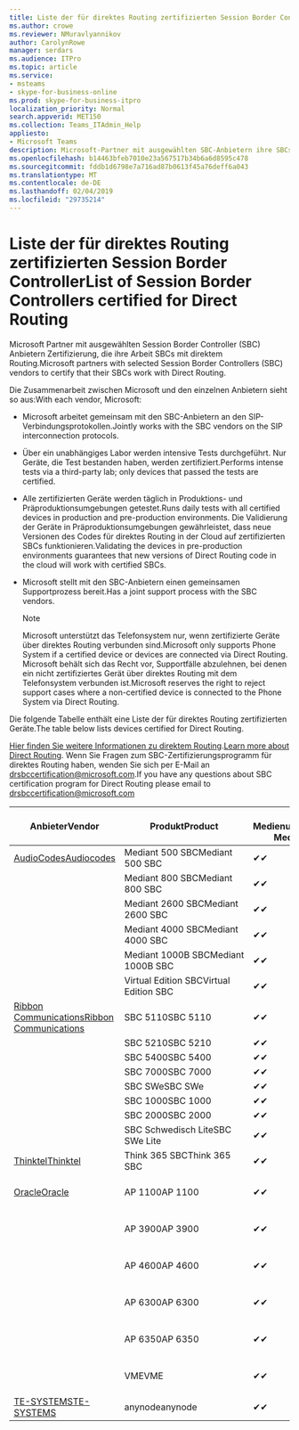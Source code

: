 ```yaml
---
title: Liste der für direktes Routing zertifizierten Session Border Controller
ms.author: crowe
ms.reviewer: NMuravlyannikov
author: CarolynRowe
manager: serdars
ms.audience: ITPro
ms.topic: article
ms.service:
- msteams
- skype-for-business-online
ms.prod: skype-for-business-itpro
localization_priority: Normal
search.appverid: MET150
ms.collection: Teams_ITAdmin_Help
appliesto:
- Microsoft Teams
description: Microsoft-Partner mit ausgewählten SBC-Anbietern ihre SBCs Zertifizierung arbeiten mit direktem Routing.
ms.openlocfilehash: b14463bfeb7010e23a567517b34b6a6d8595c478
ms.sourcegitcommit: fddb1d6798e7a716ad87b0613f45a76deff6a043
ms.translationtype: MT
ms.contentlocale: de-DE
ms.lasthandoff: 02/04/2019
ms.locfileid: "29735214"
---
```

# <a name="list-of-session-border-controllers-certified-for-direct-routing"></a><span data-ttu-id="ed121-103">Liste der für direktes Routing zertifizierten Session Border Controller</span><span class="sxs-lookup"><span data-stu-id="ed121-103">List of Session Border Controllers certified for Direct Routing</span></span>

<span data-ttu-id="ed121-104">Microsoft Partner mit ausgewählten Session Border Controller (SBC) Anbietern Zertifizierung, die ihre Arbeit SBCs mit direktem Routing.</span><span class="sxs-lookup"><span data-stu-id="ed121-104">Microsoft partners with selected Session Border Controllers (SBC) vendors to certify that their SBCs work with Direct Routing.</span></span> 

<span data-ttu-id="ed121-105">Die Zusammenarbeit zwischen Microsoft und den einzelnen Anbietern sieht so aus:</span><span class="sxs-lookup"><span data-stu-id="ed121-105">With each vendor, Microsoft:</span></span> 

- <span data-ttu-id="ed121-106">Microsoft arbeitet gemeinsam mit den SBC-Anbietern an den SIP-Verbindungsprotokollen.</span><span class="sxs-lookup"><span data-stu-id="ed121-106">Jointly works with the SBC vendors on the SIP interconnection protocols.</span></span>
- <span data-ttu-id="ed121-107">Über ein unabhängiges Labor werden intensive Tests durchgeführt. Nur Geräte, die Test bestanden haben, werden zertifiziert.</span><span class="sxs-lookup"><span data-stu-id="ed121-107">Performs intense tests via a third-party lab; only devices that passed the tests are certified.</span></span> 
- <span data-ttu-id="ed121-108">Alle zertifizierten Geräte werden täglich in Produktions- und Präproduktionsumgebungen getestet.</span><span class="sxs-lookup"><span data-stu-id="ed121-108">Runs daily tests with all certified devices in production and pre-production environments.</span></span> <span data-ttu-id="ed121-109">Die Validierung der Geräte in Präproduktionsumgebungen gewährleistet, dass neue Versionen des Codes für direktes Routing in der Cloud auf zertifizierten SBCs funktionieren.</span><span class="sxs-lookup"><span data-stu-id="ed121-109">Validating the devices in pre-production environments guarantees that new versions of Direct Routing code in the cloud will work with certified SBCs.</span></span> 
- <span data-ttu-id="ed121-110">Microsoft stellt mit den SBC-Anbietern einen gemeinsamen Supportprozess bereit.</span><span class="sxs-lookup"><span data-stu-id="ed121-110">Has a joint support process with the SBC vendors.</span></span>


  > [!NOTE]
  > <span data-ttu-id="ed121-111">Microsoft unterstützt das Telefonsystem nur, wenn zertifizierte Geräte über direktes Routing verbunden sind.</span><span class="sxs-lookup"><span data-stu-id="ed121-111">Microsoft only supports Phone System if a certified device or devices are connected via Direct Routing.</span></span> <span data-ttu-id="ed121-112">Microsoft behält sich das Recht vor, Supportfälle abzulehnen, bei denen ein nicht zertifiziertes Gerät über direktes Routing mit dem Telefonsystem verbunden ist.</span><span class="sxs-lookup"><span data-stu-id="ed121-112">Microsoft reserves the right to reject support cases where a non-certified device is connected to the Phone System via Direct Routing.</span></span> 

<span data-ttu-id="ed121-113">Die folgende Tabelle enthält eine Liste der für direktes Routing zertifizierten Geräte.</span><span class="sxs-lookup"><span data-stu-id="ed121-113">The table below lists devices certified for Direct Routing.</span></span> 

<span data-ttu-id="ed121-114">[Hier finden Sie weitere Informationen zu direktem Routing](https://aka.ms/dr).</span><span class="sxs-lookup"><span data-stu-id="ed121-114">[Learn more about Direct Routing](https://aka.ms/dr).</span></span> <span data-ttu-id="ed121-115">Wenn Sie Fragen zum SBC-Zertifizierungsprogramm für direktes Routing haben, wenden Sie sich per E-Mail an drsbccertification@microsoft.com.</span><span class="sxs-lookup"><span data-stu-id="ed121-115">If you have any questions about SBC certification program for Direct Routing please email to drsbccertification@microsoft.com</span></span>


|                                                       <span data-ttu-id="ed121-116">Anbieter</span><span class="sxs-lookup"><span data-stu-id="ed121-116">Vendor</span></span>                                                        |       <span data-ttu-id="ed121-117">Produkt</span><span class="sxs-lookup"><span data-stu-id="ed121-117">Product</span></span>       | <span data-ttu-id="ed121-118">Ohne Medienumgehung</span><span class="sxs-lookup"><span data-stu-id="ed121-118">Non-Media Bypass</span></span> | <span data-ttu-id="ed121-119">Medienumgehung</span><span class="sxs-lookup"><span data-stu-id="ed121-119">Media Bypass</span></span> | <span data-ttu-id="ed121-120">Softwareversion</span><span class="sxs-lookup"><span data-stu-id="ed121-120">Software Version</span></span> |
|---------------------------------------------------------------------------------------------------------------------|---------------------|------------------|--------------|------------------|
| [<span data-ttu-id="ed121-121">AudioCodes</span><span class="sxs-lookup"><span data-stu-id="ed121-121">Audiocodes</span></span>](https://www.audiocodes.com/solutions-products/products/products-for-microsoft-365/direct-routing-for-microsoft-teams) |   <span data-ttu-id="ed121-122">Mediant 500 SBC</span><span class="sxs-lookup"><span data-stu-id="ed121-122">Mediant 500 SBC</span></span>   |     <span data-ttu-id="ed121-123">&#10004;</span><span class="sxs-lookup"><span data-stu-id="ed121-123">&#10004;</span></span>     |   <span data-ttu-id="ed121-124">Steht noch aus</span><span class="sxs-lookup"><span data-stu-id="ed121-124">Pending</span></span>    |  <span data-ttu-id="ed121-125">7.20A.200.055</span><span class="sxs-lookup"><span data-stu-id="ed121-125">7.20A.200.055</span></span>   |
|                                                                                                                     |   <span data-ttu-id="ed121-126">Mediant 800 SBC</span><span class="sxs-lookup"><span data-stu-id="ed121-126">Mediant 800 SBC</span></span>   |     <span data-ttu-id="ed121-127">&#10004;</span><span class="sxs-lookup"><span data-stu-id="ed121-127">&#10004;</span></span>     |   <span data-ttu-id="ed121-128">Steht noch aus</span><span class="sxs-lookup"><span data-stu-id="ed121-128">Pending</span></span>    |  <span data-ttu-id="ed121-129">7.20A.200.055</span><span class="sxs-lookup"><span data-stu-id="ed121-129">7.20A.200.055</span></span>   |
|                                                                                                                     |  <span data-ttu-id="ed121-130">Mediant 2600 SBC</span><span class="sxs-lookup"><span data-stu-id="ed121-130">Mediant 2600 SBC</span></span>   |     <span data-ttu-id="ed121-131">&#10004;</span><span class="sxs-lookup"><span data-stu-id="ed121-131">&#10004;</span></span>     |   <span data-ttu-id="ed121-132">Steht noch aus</span><span class="sxs-lookup"><span data-stu-id="ed121-132">Pending</span></span>    |  <span data-ttu-id="ed121-133">7.20A.200.055</span><span class="sxs-lookup"><span data-stu-id="ed121-133">7.20A.200.055</span></span>   |
|                                                                                                                     |  <span data-ttu-id="ed121-134">Mediant 4000 SBC</span><span class="sxs-lookup"><span data-stu-id="ed121-134">Mediant 4000 SBC</span></span>   |     <span data-ttu-id="ed121-135">&#10004;</span><span class="sxs-lookup"><span data-stu-id="ed121-135">&#10004;</span></span>     |   <span data-ttu-id="ed121-136">Steht noch aus</span><span class="sxs-lookup"><span data-stu-id="ed121-136">Pending</span></span>    |  <span data-ttu-id="ed121-137">7.20A.200.055</span><span class="sxs-lookup"><span data-stu-id="ed121-137">7.20A.200.055</span></span>   |
|                                                                                                                     | <span data-ttu-id="ed121-138">Mediant 1000B SBC</span><span class="sxs-lookup"><span data-stu-id="ed121-138">Mediant 1000B  SBC</span></span>  |     <span data-ttu-id="ed121-139">&#10004;</span><span class="sxs-lookup"><span data-stu-id="ed121-139">&#10004;</span></span>     |   <span data-ttu-id="ed121-140">Steht noch aus</span><span class="sxs-lookup"><span data-stu-id="ed121-140">Pending</span></span>    |  <span data-ttu-id="ed121-141">7.20A.200.055</span><span class="sxs-lookup"><span data-stu-id="ed121-141">7.20A.200.055</span></span>   |
|                                                                                                                     | <span data-ttu-id="ed121-142">Virtual Edition SBC</span><span class="sxs-lookup"><span data-stu-id="ed121-142">Virtual Edition SBC</span></span> |     <span data-ttu-id="ed121-143">&#10004;</span><span class="sxs-lookup"><span data-stu-id="ed121-143">&#10004;</span></span>     |   <span data-ttu-id="ed121-144">Steht noch aus</span><span class="sxs-lookup"><span data-stu-id="ed121-144">Pending</span></span>    |  <span data-ttu-id="ed121-145">7.20A.200.055</span><span class="sxs-lookup"><span data-stu-id="ed121-145">7.20A.200.055</span></span>   |
|  [<span data-ttu-id="ed121-146">Ribbon Communications</span><span class="sxs-lookup"><span data-stu-id="ed121-146">Ribbon Communications</span></span>](https://ribboncommunications.com/solutions/enterprise-solutions/microsoft-skype-business)  |      <span data-ttu-id="ed121-147">SBC 5110</span><span class="sxs-lookup"><span data-stu-id="ed121-147">SBC 5110</span></span>       |     <span data-ttu-id="ed121-148">&#10004;</span><span class="sxs-lookup"><span data-stu-id="ed121-148">&#10004;</span></span>     |   <span data-ttu-id="ed121-149">Steht noch aus</span><span class="sxs-lookup"><span data-stu-id="ed121-149">Pending</span></span>    |       <span data-ttu-id="ed121-150">V6.2</span><span class="sxs-lookup"><span data-stu-id="ed121-150">V6.2</span></span>       |
|                                                                                                                     |      <span data-ttu-id="ed121-151">SBC 5210</span><span class="sxs-lookup"><span data-stu-id="ed121-151">SBC 5210</span></span>       |     <span data-ttu-id="ed121-152">&#10004;</span><span class="sxs-lookup"><span data-stu-id="ed121-152">&#10004;</span></span>     |   <span data-ttu-id="ed121-153">Steht noch aus</span><span class="sxs-lookup"><span data-stu-id="ed121-153">Pending</span></span>    |       <span data-ttu-id="ed121-154">V6.2</span><span class="sxs-lookup"><span data-stu-id="ed121-154">V6.2</span></span>       |
|                                                                                                                     |      <span data-ttu-id="ed121-155">SBC 5400</span><span class="sxs-lookup"><span data-stu-id="ed121-155">SBC 5400</span></span>       |     <span data-ttu-id="ed121-156">&#10004;</span><span class="sxs-lookup"><span data-stu-id="ed121-156">&#10004;</span></span>     |   <span data-ttu-id="ed121-157">Steht noch aus</span><span class="sxs-lookup"><span data-stu-id="ed121-157">Pending</span></span>    |       <span data-ttu-id="ed121-158">V6.2</span><span class="sxs-lookup"><span data-stu-id="ed121-158">V6.2</span></span>       |
|                                                                                                                     |      <span data-ttu-id="ed121-159">SBC 7000</span><span class="sxs-lookup"><span data-stu-id="ed121-159">SBC 7000</span></span>       |     <span data-ttu-id="ed121-160">&#10004;</span><span class="sxs-lookup"><span data-stu-id="ed121-160">&#10004;</span></span>     |   <span data-ttu-id="ed121-161">Steht noch aus</span><span class="sxs-lookup"><span data-stu-id="ed121-161">Pending</span></span>    |       <span data-ttu-id="ed121-162">V6.2</span><span class="sxs-lookup"><span data-stu-id="ed121-162">V6.2</span></span>       |
|                                                                                                                     |       <span data-ttu-id="ed121-163">SBC SWe</span><span class="sxs-lookup"><span data-stu-id="ed121-163">SBC SWe</span></span>       |     <span data-ttu-id="ed121-164">&#10004;</span><span class="sxs-lookup"><span data-stu-id="ed121-164">&#10004;</span></span>     |   <span data-ttu-id="ed121-165">Steht noch aus</span><span class="sxs-lookup"><span data-stu-id="ed121-165">Pending</span></span>    |       <span data-ttu-id="ed121-166">V6.2</span><span class="sxs-lookup"><span data-stu-id="ed121-166">V6.2</span></span>       |
|                                                                                                                     |      <span data-ttu-id="ed121-167">SBC 1000</span><span class="sxs-lookup"><span data-stu-id="ed121-167">SBC 1000</span></span>       |     <span data-ttu-id="ed121-168">&#10004;</span><span class="sxs-lookup"><span data-stu-id="ed121-168">&#10004;</span></span>     |   <span data-ttu-id="ed121-169">Steht noch aus</span><span class="sxs-lookup"><span data-stu-id="ed121-169">Pending</span></span>    |      <span data-ttu-id="ed121-170">V7.0.2</span><span class="sxs-lookup"><span data-stu-id="ed121-170">V7.0.2</span></span>      |
|                                                                                                                     |      <span data-ttu-id="ed121-171">SBC 2000</span><span class="sxs-lookup"><span data-stu-id="ed121-171">SBC 2000</span></span>       |     <span data-ttu-id="ed121-172">&#10004;</span><span class="sxs-lookup"><span data-stu-id="ed121-172">&#10004;</span></span>     |   <span data-ttu-id="ed121-173">Steht noch aus</span><span class="sxs-lookup"><span data-stu-id="ed121-173">Pending</span></span>    |      <span data-ttu-id="ed121-174">V7.0.2</span><span class="sxs-lookup"><span data-stu-id="ed121-174">V7.0.2</span></span>      |
|                                                                                                                     |    <span data-ttu-id="ed121-175">SBC Schwedisch Lite</span><span class="sxs-lookup"><span data-stu-id="ed121-175">SBC SWe Lite</span></span>     |     <span data-ttu-id="ed121-176">&#10004;</span><span class="sxs-lookup"><span data-stu-id="ed121-176">&#10004;</span></span>     |   <span data-ttu-id="ed121-177">Steht noch aus</span><span class="sxs-lookup"><span data-stu-id="ed121-177">Pending</span></span>    |      <span data-ttu-id="ed121-178">V7.0.4</span><span class="sxs-lookup"><span data-stu-id="ed121-178">V7.0.4</span></span>      |
|                     [<span data-ttu-id="ed121-179">Thinktel</span><span class="sxs-lookup"><span data-stu-id="ed121-179">Thinktel</span></span>](https://www.thinktel.ca/services/think-365/think-365-overview/)                      |    <span data-ttu-id="ed121-180">Think 365 SBC</span><span class="sxs-lookup"><span data-stu-id="ed121-180">Think 365 SBC</span></span>    |     <span data-ttu-id="ed121-181">&#10004;</span><span class="sxs-lookup"><span data-stu-id="ed121-181">&#10004;</span></span>     |   <span data-ttu-id="ed121-182">Steht noch aus</span><span class="sxs-lookup"><span data-stu-id="ed121-182">Pending</span></span>    |       <span data-ttu-id="ed121-183">V1.4</span><span class="sxs-lookup"><span data-stu-id="ed121-183">V1.4</span></span>       |
|                     [<span data-ttu-id="ed121-184">Oracle</span><span class="sxs-lookup"><span data-stu-id="ed121-184">Oracle</span></span>](https://www.oracle.com/industries/communications/enterprise-session-border-controller/microsoft.html)                      |    <span data-ttu-id="ed121-185">AP 1100</span><span class="sxs-lookup"><span data-stu-id="ed121-185">AP 1100</span></span>      |    <span data-ttu-id="ed121-186">&#10004;</span><span class="sxs-lookup"><span data-stu-id="ed121-186">&#10004;</span></span>     |   <span data-ttu-id="ed121-187">Steht noch aus</span><span class="sxs-lookup"><span data-stu-id="ed121-187">Pending</span></span>  |   <span data-ttu-id="ed121-188">ECZ8.1.0 MR-1, GA (Build 145)</span><span class="sxs-lookup"><span data-stu-id="ed121-188">ECZ8.1.0 MR-1 GA (Build 145)</span></span>  |
|                                                                                                                    |    <span data-ttu-id="ed121-189">AP 3900</span><span class="sxs-lookup"><span data-stu-id="ed121-189">AP 3900</span></span>           |    <span data-ttu-id="ed121-190">&#10004;</span><span class="sxs-lookup"><span data-stu-id="ed121-190">&#10004;</span></span>     |   <span data-ttu-id="ed121-191">Steht noch aus</span><span class="sxs-lookup"><span data-stu-id="ed121-191">Pending</span></span>  |   <span data-ttu-id="ed121-192">ECZ8.1.0 MR-1, GA (Build 145)</span><span class="sxs-lookup"><span data-stu-id="ed121-192">ECZ8.1.0 MR-1 GA (Build 145)</span></span>  | 
|                                                                                                                    |      <span data-ttu-id="ed121-193">AP 4600</span><span class="sxs-lookup"><span data-stu-id="ed121-193">AP 4600</span></span>         |    <span data-ttu-id="ed121-194">&#10004;</span><span class="sxs-lookup"><span data-stu-id="ed121-194">&#10004;</span></span>   |   <span data-ttu-id="ed121-195">Steht noch aus</span><span class="sxs-lookup"><span data-stu-id="ed121-195">Pending</span></span>    |     <span data-ttu-id="ed121-196">ECZ8.1.0 MR-1, GA (Build 145)</span><span class="sxs-lookup"><span data-stu-id="ed121-196">ECZ8.1.0 MR-1 GA (Build 145)</span></span>  |
|                                                                                                                    |      <span data-ttu-id="ed121-197">AP 6300</span><span class="sxs-lookup"><span data-stu-id="ed121-197">AP 6300</span></span>         |    <span data-ttu-id="ed121-198">&#10004;</span><span class="sxs-lookup"><span data-stu-id="ed121-198">&#10004;</span></span>   |   <span data-ttu-id="ed121-199">Steht noch aus</span><span class="sxs-lookup"><span data-stu-id="ed121-199">Pending</span></span>    |     <span data-ttu-id="ed121-200">ECZ8.1.0 MR-1, GA (Build 145)</span><span class="sxs-lookup"><span data-stu-id="ed121-200">ECZ8.1.0 MR-1 GA (Build 145)</span></span>  |
|                                                                                                                   |      <span data-ttu-id="ed121-201">AP 6350</span><span class="sxs-lookup"><span data-stu-id="ed121-201">AP 6350</span></span>           |    <span data-ttu-id="ed121-202">&#10004;</span><span class="sxs-lookup"><span data-stu-id="ed121-202">&#10004;</span></span>   |   <span data-ttu-id="ed121-203">Steht noch aus</span><span class="sxs-lookup"><span data-stu-id="ed121-203">Pending</span></span>    |     <span data-ttu-id="ed121-204">ECZ8.1.0 MR-1, GA (Build 145)</span><span class="sxs-lookup"><span data-stu-id="ed121-204">ECZ8.1.0 MR-1 GA (Build 145)</span></span>  |                                             
|                                                                                                                    |      <span data-ttu-id="ed121-205">VME</span><span class="sxs-lookup"><span data-stu-id="ed121-205">VME</span></span>           |    <span data-ttu-id="ed121-206">&#10004;</span><span class="sxs-lookup"><span data-stu-id="ed121-206">&#10004;</span></span>    |   <span data-ttu-id="ed121-207">Steht noch aus</span><span class="sxs-lookup"><span data-stu-id="ed121-207">Pending</span></span>    |     <span data-ttu-id="ed121-208">ECZ8.1.0 MR-1, GA (Build 145)</span><span class="sxs-lookup"><span data-stu-id="ed121-208">ECZ8.1.0 MR-1 GA (Build 145)</span></span>   |
|                     [<span data-ttu-id="ed121-209">TE-SYSTEMS</span><span class="sxs-lookup"><span data-stu-id="ed121-209">TE-SYSTEMS</span></span>](https://www.anynode.de/anynode-and-microsoft-teams/)                               |     <span data-ttu-id="ed121-210">anynode</span><span class="sxs-lookup"><span data-stu-id="ed121-210">anynode</span></span>         |     <span data-ttu-id="ed121-211">&#10004;</span><span class="sxs-lookup"><span data-stu-id="ed121-211">&#10004;</span></span>   |   <span data-ttu-id="ed121-212">Steht noch aus</span><span class="sxs-lookup"><span data-stu-id="ed121-212">Pending</span></span>    |      <span data-ttu-id="ed121-213">V3.16.2</span><span class="sxs-lookup"><span data-stu-id="ed121-213">v3.16.2</span></span>      |
